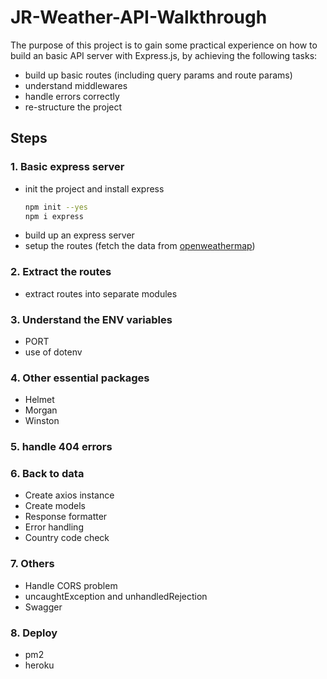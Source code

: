 # JR-Weather-API-Walkthrough

The purpose of this project is to gain some practical experience on how to build an basic API server with Express.js, by achieving the following tasks:

- build up basic routes (including query params and route params)
- understand middlewares
- handle errors correctly
- re-structure the project

## Steps

### 1. Basic express server

- init the project and install express
  ```sh
  npm init --yes
  npm i express
  ```
- build up an express server
- setup the routes (fetch the data from [openweathermap](https://openweathermap.org/api))

### 2. Extract the routes

- extract routes into separate modules

### 3. Understand the ENV variables

- PORT
- use of dotenv

### 4. Other essential packages

- Helmet
- Morgan
- Winston

### 5. handle 404 errors

### 6. Back to data

- Create axios instance
- Create models
- Response formatter
- Error handling
- Country code check

### 7. Others

- Handle CORS problem
- uncaughtException and unhandledRejection
- Swagger

### 8. Deploy

- pm2
- heroku
